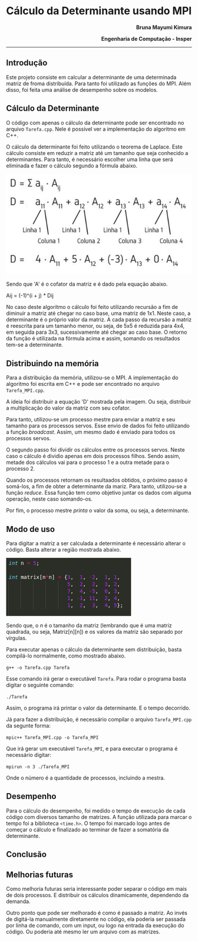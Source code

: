 # Cálculo da Determinante usando MPI
<b><div style="text-align: right">
Bruna Mayumi Kimura</div>
<div style="text-align: right">
Engenharia de Computação - Insper
</div></b>

-------------------------------

## Introdução

Este projeto consiste em calcular a determinante de uma determinada matriz de froma distribuída. Para tanto foi utilizado as funções do MPI. Além disso, foi feita uma análise de desempenho sobre os modelos.

## Cálculo da Determinante

O código com apenas o cálculo da determinante pode ser encontrado no arquivo `Tarefa.cpp`. Nele é possível ver a implementação do algoritmo em C++.

O cálculo da determinante foi feito utilizando o teorema de Laplace. Este cálculo consiste em reduzir a matriz até um tamanho que seja conhecido a determinantes. Para tanto, é necessário escolher uma linha que será eliminada e fazer o cálculo segundo a fórmula abaixo.

![Laplace](img/laplace01.jpg)

Sendo que 'A' é o cofator da matriz e é dado pela equação abaixo.

Aij = (-1)^(i + j) * Dij


No caso deste algoritmo o cálculo foi feito utilizando recursão a fim de diminuir a matriz até chegar no caso base, uma matriz de 1x1. Neste caso, a determinante é o próprio valor da matriz. A cada passo da recursão a matriz é reescrita para um tamanho menor, ou seja, de 5x5 é reduzida para 4x4, em seguida para 3x3, sucessivamente até chegar ao caso base. O retorno da função é utilizada na fórmula acima e assim, somando os resultados tem-se a determinante.

## Distribuindo na memória

Para a distribuição da memória, utilizou-se o MPI. A implementação do algoritmo foi escrita em C++ e pode ser encontrado no arquivo `Tarefa_MPI.cpp`.

A ideia foi distribuir a equação 'D' mostrada pela imagem. Ou seja, distribuir a multiplicação do valor da matriz com seu cofator.

Para tanto, utilizou-se um processo mestre para enviar a matriz e seu tamanho para os processos servos. Esse envio de dados foi feito utilizando a função _broadcast_.  Assim, um mesmo dado é enviado para todos os processos servos.

O segundo passo foi dividir os cálculos entre os processos servos. Neste caso o cálculo é dividio apenas em dois processos filhos. Sendo assim, metade dos cálculos vai para o processo 1 e a outra metade para o processo 2.

Quando os processos retornam os resultaados obtidos, o próximo passo é somá-los, a fim de obter a determinante da mariz. Para tanto, utilizou-se a função _reduce_. Essa função tem como objetivo juntar os dados com alguma operação, neste caso somando-os.

Por fim, o processo mestre _printa_ o valor da soma, ou seja, a determinante.

## Modo de uso

Para digitar a matriz a ser calculada a determinante é necessário alterar o código. Basta alterar a região mostrada abaixo.

![matriz](img/matriz.png)

Sendo que, o _n_ é o tamanho da matriz (lembrando que é uma matriz quadrada, ou seja, Matriz[n][n]) e os valores da matriz são separado por vírgulas.

Para executar apenas o cálculo da determinante sem distribuição, basta compilá-lo normalmente, como mostrado abaixo.

`g++ -o Tarefa.cpp Tarefa`

Esse comando irá gerar o executável `Tarefa`. Para rodar o programa basta digitar o seguinte comando:

`./Tarefa`

Assim, o programa irá printar o valor da determinante. E o tempo decorrido.

Já para fazer a distribuíção, é necessário compilar o arquivo `Tarefa_MPI.cpp` da segunte forma:

`mpic++ Tarefa_MPI.cpp -o Tarefa_MPI`

Que irá gerar um executável `Tarefa_MPI`, e para executar o programa é necessário digitar:

`mpirun -n 3 ./Tarefa_MPI`

Onde o número é a quantidade de processos, incluindo a mestra.

## Desempenho

Para o cálculo do desempenho, foi medido o tempo de execução de cada código com diversos tamanho de matrizes. A função utilizada para marcar o tempo foi a biblioteca `<time.h>`. O tempo foi marcado logo antes de começar o cálculo e finalizado ao terminar de fazer a somatória da determinante.

## Conclusão



## Melhorias futuras

Como melhoria futuras seria interessante poder separar o código em mais de dois processos. E distribuir os cálculos dinamicamente, dependendo da demanda. 

Outro ponto que pode ser melhorado é como é passado a matriz. Ao invés de digitá-la manualmente diretamente no código, ela poderia ser passada por linha de comando, com um input, ou logo na entrada da execução do código. Ou poderia até mesmo ler um arquivo com as matrizes.